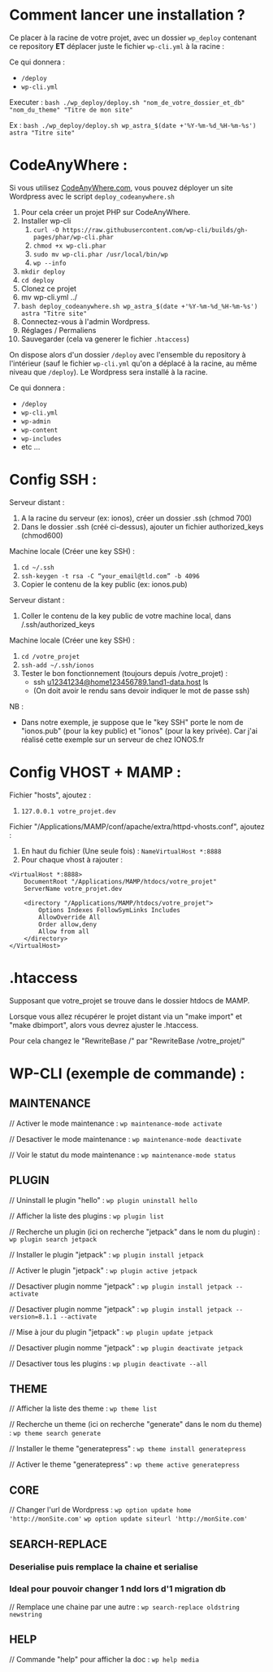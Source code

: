 # Comment lancer une installation ?

Ce placer à la racine de votre projet, avec un dossier `wp_deploy` contenant ce repository **ET** déplacer juste le fichier `wp-cli.yml` à la racine :

Ce qui donnera : 
- `/deploy`
- `wp-cli.yml`

Executer :
`bash ./wp_deploy/deploy.sh "nom_de_votre_dossier_et_db" "nom_du_theme" "Titre de mon site"`

Ex : 
`bash ./wp_deploy/deploy.sh wp_astra_$(date +'%Y-%m-%d_%H-%m-%s') astra "Titre site"`

# CodeAnyWhere :

Si vous utilisez [CodeAnyWhere.com](https://codeanywhere.com), vous pouvez déployer un site Wordpress avec le script `deploy_codeanywhere.sh`

1. Pour cela créer un projet PHP sur CodeAnyWhere.
1. Installer wp-cli
   1. `curl -O https://raw.githubusercontent.com/wp-cli/builds/gh-pages/phar/wp-cli.phar`
   1. `chmod +x wp-cli.phar`
   1. `sudo mv wp-cli.phar /usr/local/bin/wp`
   1. `wp --info`
1. `mkdir deploy`
1. `cd deploy`
1. Clonez ce projet
1. mv wp-cli.yml ../
1. `bash deploy_codeanywhere.sh wp_astra_$(date +'%Y-%m-%d_%H-%m-%s') astra "Titre site"`
1. Connectez-vous à l'admin Wordpress.
1. Réglages / Permaliens
1. Sauvegarder (cela va generer le fichier `.htaccess`)

On dispose alors d'un dossier `/deploy` avec l'ensemble du repository à l'intérieur (sauf le fichier `wp-cli.yml` qu'on a déplacé à la racine, au même niveau que `/deploy`). Le Wordpress sera installé à la racine.

Ce qui donnera : 
- `/deploy`
- `wp-cli.yml`
- `wp-admin`
- `wp-content`
- `wp-includes`
- etc ...

# Config SSH :

Serveur distant :
1. A la racine du serveur (ex: ionos), créer un dossier .ssh (chmod 700)
1. Dans le dossier .ssh (créé ci-dessus), ajouter un fichier authorized_keys (chmod600)

Machine locale (Créer une key SSH) :
1. `cd ~/.ssh`
1. `ssh-keygen -t rsa -C “your_email@tld.com” -b 4096`
1. Copier le contenu de la key public (ex: ionos.pub)

Serveur distant :
1. Coller le contenu de la key public de votre machine local, dans /.ssh/authorized_keys

Machine locale (Créer une key SSH) :
1. `cd /votre_projet`
1. `ssh-add ~/.ssh/ionos`
1. Tester le bon fonctionnement (toujours depuis /votre_projet) : 
    * ssh u12341234@home123456789.1and1-data.host ls 
    * (On doit avoir le rendu sans devoir indiquer le mot de passe ssh)

NB : 
* Dans notre exemple, je suppose que le "key SSH" porte le nom de "ionos.pub" (pour la key public) et "ionos" (pour la key privée). Car j'ai réalisé cette exemple sur un serveur de chez IONOS.fr

# Config VHOST + MAMP :

Fichier "hosts", ajoutez :
1. `127.0.0.1 votre_projet.dev`

Fichier "/Applications/MAMP/conf/apache/extra/httpd-vhosts.conf", ajoutez :
1. En haut du fichier (Une seule fois) :
`NameVirtualHost *:8888`
1. Pour chaque vhost à rajouter :
```
<VirtualHost *:8888>
    DocumentRoot "/Applications/MAMP/htdocs/votre_projet"
    ServerName votre_projet.dev

    <directory "/Applications/MAMP/htdocs/votre_projet">
        Options Indexes FollowSymLinks Includes
        AllowOverride All
        Order allow,deny
        Allow from all
    </directory>
</VirtualHost>
```

# .htaccess

Supposant que votre_projet se trouve dans le dossier htdocs de MAMP.

Lorsque vous allez récupérer le projet distant via un "make import" et "make dbimport", alors vous devrez ajuster le .htaccess.

Pour cela changez le "RewriteBase /" par "RewriteBase /votre_projet/"

# WP-CLI (exemple de commande) :

## MAINTENANCE

// Activer le mode maintenance :
`wp maintenance-mode activate`

// Desactiver le mode maintenance :
`wp maintenance-mode deactivate`

// Voir le statut du mode maintenance :
`wp maintenance-mode status`

## PLUGIN

// Uninstall le plugin "hello" :
`wp plugin uninstall hello`

// Afficher la liste des plugins :
`wp plugin list`

// Recherche un plugin (ici on recherche "jetpack" dans le nom du plugin) :
`wp plugin search jetpack`

// Installer le plugin "jetpack" :
`wp plugin install jetpack`

// Activer le plugin "jetpack" :
`wp plugin active jetpack`

// Desactiver plugin nomme "jetpack" :
`wp plugin install jetpack --activate`

// Desactiver plugin nomme "jetpack" :
`wp plugin install jetpack --version=8.1.1 --activate`

// Mise à jour du plugin "jetpack" :
`wp plugin update jetpack`

// Desactiver plugin nomme "jetpack" :
`wp plugin deactivate jetpack`

// Desactiver tous les plugins :
`wp plugin deactivate --all`

## THEME

// Afficher la liste des theme :
`wp theme list`

// Recherche un theme (ici on recherche "generate" dans le nom du theme) :
`wp theme search generate`

// Installer le theme "generatepress" :
`wp theme install generatepress`

// Activer le theme "generatepress" :
`wp theme active generatepress`

## CORE

// Changer l'url de Wordpress :
`wp option update home 'http://monSite.com'`
`wp option update siteurl 'http://monSite.com'`

## SEARCH-REPLACE
### Deserialise puis remplace la chaine et serialise
### Ideal pour pouvoir changer 1 ndd lors d'1 migration db

// Remplace une chaine par une autre :
`wp search-replace oldstring newstring`

## HELP

// Commande "help" pour afficher la doc :
`wp help media`
